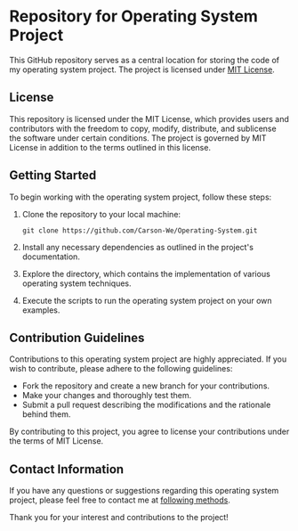 # Repository for Operating System Project

This GitHub repository serves as a central location for storing the code of my operating system project. The project is licensed under [MIT License](LICENSE).

## License

This repository is licensed under the MIT License, which provides users and contributors with the freedom to copy, modify, distribute, and sublicense the software under certain conditions. The project is governed by MIT License in addition to the terms outlined in this license.

## Getting Started

To begin working with the operating system project, follow these steps:

1. Clone the repository to your local machine:

   `
   git clone https://github.com/Carson-We/Operating-System.git
   `

2. Install any necessary dependencies as outlined in the project's documentation.

3. Explore the directory, which contains the implementation of various operating system techniques.

4. Execute the scripts to run the operating system project on your own examples.

## Contribution Guidelines

Contributions to this operating system project are highly appreciated. If you wish to contribute, please adhere to the following guidelines:

- Fork the repository and create a new branch for your contributions.
- Make your changes and thoroughly test them.
- Submit a pull request describing the modifications and the rationale behind them.

By contributing to this project, you agree to license your contributions under the terms of MIT License.

## Contact Information

If you have any questions or suggestions regarding this operating system project, please feel free to contact me at [following methods](https://carson-we.github.io/Carson-We.github.io/contact.html).

Thank you for your interest and contributions to the project!
